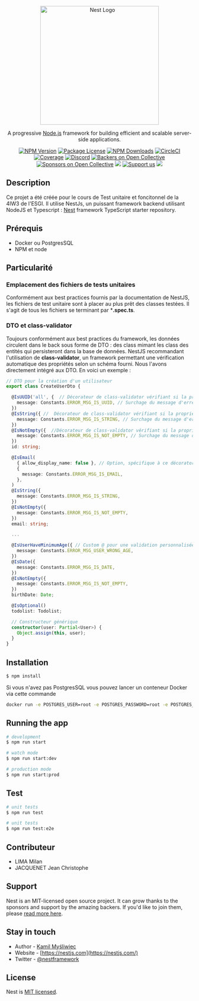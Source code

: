 <p align="center">
  <a href="http://nestjs.com/" target="blank"><img src="https://nestjs.com/img/logo_text.svg" width="320" alt="Nest Logo" /></a>
</p>

[circleci-image]: https://img.shields.io/circleci/build/github/nestjs/nest/master?token=abc123def456
[circleci-url]: https://circleci.com/gh/nestjs/nest

  <p align="center">A progressive <a href="http://nodejs.org" target="_blank">Node.js</a> framework for building efficient and scalable server-side applications.</p>
    <p align="center">
<a href="https://www.npmjs.com/~nestjscore" target="_blank"><img src="https://img.shields.io/npm/v/@nestjs/core.svg" alt="NPM Version" /></a>
<a href="https://www.npmjs.com/~nestjscore" target="_blank"><img src="https://img.shields.io/npm/l/@nestjs/core.svg" alt="Package License" /></a>
<a href="https://www.npmjs.com/~nestjscore" target="_blank"><img src="https://img.shields.io/npm/dm/@nestjs/common.svg" alt="NPM Downloads" /></a>
<a href="https://circleci.com/gh/nestjs/nest" target="_blank"><img src="https://img.shields.io/circleci/build/github/nestjs/nest/master" alt="CircleCI" /></a>
<a href="https://coveralls.io/github/nestjs/nest?branch=master" target="_blank"><img src="https://coveralls.io/repos/github/nestjs/nest/badge.svg?branch=master#9" alt="Coverage" /></a>
<a href="https://discord.gg/G7Qnnhy" target="_blank"><img src="https://img.shields.io/badge/discord-online-brightgreen.svg" alt="Discord"/></a>
<a href="https://opencollective.com/nest#backer" target="_blank"><img src="https://opencollective.com/nest/backers/badge.svg" alt="Backers on Open Collective" /></a>
<a href="https://opencollective.com/nest#sponsor" target="_blank"><img src="https://opencollective.com/nest/sponsors/badge.svg" alt="Sponsors on Open Collective" /></a>
  <a href="https://paypal.me/kamilmysliwiec" target="_blank"><img src="https://img.shields.io/badge/Donate-PayPal-ff3f59.svg"/></a>
    <a href="https://opencollective.com/nest#sponsor"  target="_blank"><img src="https://img.shields.io/badge/Support%20us-Open%20Collective-41B883.svg" alt="Support us"></a>
  <a href="https://twitter.com/nestframework" target="_blank"><img src="https://img.shields.io/twitter/follow/nestframework.svg?style=social&label=Follow"></a>
</p>
  <!--[![Backers on Open Collective](https://opencollective.com/nest/backers/badge.svg)](https://opencollective.com/nest#backer)
  [![Sponsors on Open Collective](https://opencollective.com/nest/sponsors/badge.svg)](https://opencollective.com/nest#sponsor)-->

## Description

Ce projet a été créée pour le cours de Test unitaire et foncitonnel de la 4IW3 de l'ESGI. Il utilise NestJs, un puissant framework backend utilisant NodeJS et Typescript :
[Nest](https://github.com/nestjs/nest) framework TypeScript starter repository.


## Prérequis

- Docker ou PostgresSQL
- NPM et node
## Particularité

### Emplacement des fichiers de tests unitaires
Conformément aux best practices fournis par la documentation de NestJS, les fichiers de test unitaire sont à placer au plus prêt des classes testées. Il s'agit de tous les fichiers se terminant par ***.spec.ts**.

### DTO et class-validator
Toujours conformément aux best practices du framework, les données circulent dans le back sous forme de DTO : des class mimant les class des entités qui persisteront dans la base de données. 
NestJS recommandant l'utilisation de **class-validator**, un framework permettant une vérification automatique des propriétés selon un schéma fourni. Nous l'avons directement intégré aux DTO. En voici un exemple :

```typescript
// DTO pour la création d'un utilisateur
export class CreateUserDto {

  @IsUUID('all', {  // Décorateur de class-validator vérifiant si la propriété "id" est un uuid
    message: Constants.ERROR_MSG_IS_UUID, // Surchage du message d'erreur
  })
  @IsString({ //  Décorateur de class-validator vérifiant si la propriété "id" est un string
    message: Constants.ERROR_MSG_IS_STRING, // Surchage du message d'erreur
  })
  @IsNotEmpty({  //Décorateur de class-validator vérifiant si la propriété "id" n'est pas vide
    message: Constants.ERROR_MSG_IS_NOT_EMPTY, // Surchage du message d'erreur
  })
  id: string;

  @IsEmail(
    { allow_display_name: false }, // Option, spécifique à ce décorator
    {
      message: Constants.ERROR_MSG_IS_EMAIL,
    },
  )
  @IsString({
    message: Constants.ERROR_MSG_IS_STRING,
  })
  @IsNotEmpty({
    message: Constants.ERROR_MSG_IS_NOT_EMPTY,
  })
  email: string;

  ...

  @IsUserHaveMinimumAge({ // Custom @ pour une validation personnalisée de la propriété "birthDate"
    message: Constants.ERROR_MSG_USER_WRONG_AGE,
  })
  @IsDate({
    message: Constants.ERROR_MSG_IS_DATE,
  })
  @IsNotEmpty({
    message: Constants.ERROR_MSG_IS_NOT_EMPTY,
  })
  birthDate: Date;

  @IsOptional()
  todolist: Todolist;

  // Constructeur générique
  constructor(user: Partial<User>) {
    Object.assign(this, user);
  }
}
```

## Installation

```bash
$ npm install
```

Si vous n'avez pas PostgresSQL vous pouvez lancer un conteneur Docker via cette commande 
```bash
docker run -e POSTGRES_USER=root -e POSTGRES_PASSWORD=root -e POSTGRES_DB=todolist -d -p 5432:5432 postgres
```


## Running the app

```bash
# development
$ npm run start

# watch mode
$ npm run start:dev

# production mode
$ npm run start:prod
```

## Test

```bash
# unit tests
$ npm run test

```

```bash
# unit tests
$ npm run test:e2e

```

## Contributeur

- LIMA Milan
- JACQUENET Jean Christophe

## Support

Nest is an MIT-licensed open source project. It can grow thanks to the sponsors and support by the amazing backers. If you'd like to join them, please [read more here](https://docs.nestjs.com/support).

## Stay in touch

- Author - [Kamil Myśliwiec](https://kamilmysliwiec.com)
- Website - [https://nestjs.com](https://nestjs.com/)
- Twitter - [@nestframework](https://twitter.com/nestframework)

## License

Nest is [MIT licensed](LICENSE).
